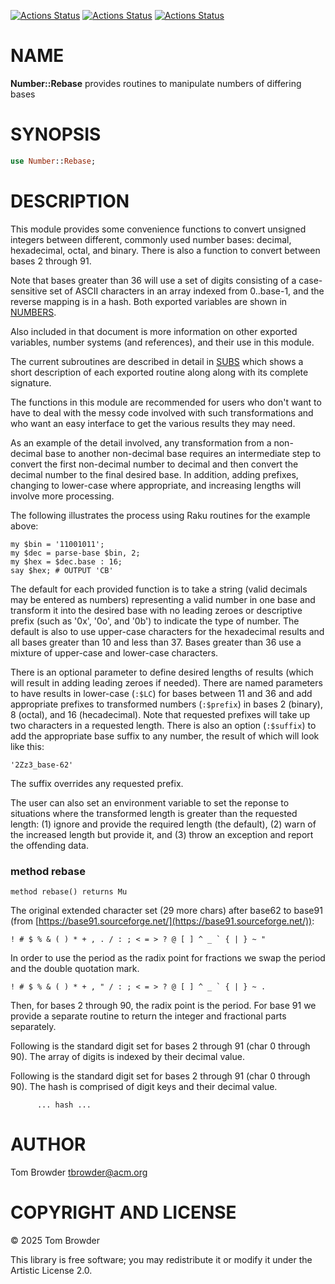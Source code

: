 [![Actions Status](https://github.com/tbrowder/Number-Rebase/actions/workflows/linux.yml/badge.svg)](https://github.com/tbrowder/Number-Rebase/actions) [![Actions Status](https://github.com/tbrowder/Number-Rebase/actions/workflows/macos.yml/badge.svg)](https://github.com/tbrowder/Number-Rebase/actions) [![Actions Status](https://github.com/tbrowder/Number-Rebase/actions/workflows/windows.yml/badge.svg)](https://github.com/tbrowder/Number-Rebase/actions)

NAME
====

**Number::Rebase** provides routines to manipulate numbers of differing bases

SYNOPSIS
========

```raku
use Number::Rebase;
```

DESCRIPTION
===========

This module provides some convenience functions to convert unsigned integers between different, commonly used number bases: decimal, hexadecimal, octal, and binary. There is also a function to convert between bases 2 through 91.

Note that bases greater than 36 will use a set of digits consisting of a case-sensitive set of ASCII characters in an array indexed from 0..base-1, and the reverse mapping is in a hash. Both exported variables are shown in [NUMBERS](./docs/NUMBERS.md).

Also included in that document is more information on other exported variables, number systems (and references), and their use in this module.

The current subroutines are described in detail in [SUBS](./docs/SUBS.md) which shows a short description of each exported routine along along with its complete signature.

The functions in this module are recommended for users who don't want to have to deal with the messy code involved with such transformations and who want an easy interface to get the various results they may need.

As an example of the detail involved, any transformation from a non-decimal base to another non-decimal base requires an intermediate step to convert the first non-decimal number to decimal and then convert the decimal number to the final desired base. In addition, adding prefixes, changing to lower-case where appropriate, and increasing lengths will involve more processing.

The following illustrates the process using Raku routines for the example above:

    my $bin = '11001011';
    my $dec = parse-base $bin, 2;
    my $hex = $dec.base : 16;
    say $hex; # OUTPUT 'CB'

The default for each provided function is to take a string (valid decimals may be entered as numbers) representing a valid number in one base and transform it into the desired base with no leading zeroes or descriptive prefix (such as '0x', '0o', and '0b') to indicate the type of number. The default is also to use upper-case characters for the hexadecimal results and all bases greater than 10 and less than 37. Bases greater than 36 use a mixture of upper-case and lower-case characters.

There is an optional parameter to define desired lengths of results (which will result in adding leading zeroes if needed). There are named parameters to have results in lower-case (`:$LC`) for bases between 11 and 36 and add appropriate prefixes to transformed numbers (`:$prefix`) in bases 2 (binary), 8 (octal), and 16 (hecadecimal). Note that requested prefixes will take up two characters in a requested length. There is also an option (`:$suffix`) to add the appropriate base suffix to any number, the result of which will look like this:

    '2Zz3_base-62'

The suffix overrides any requested prefix.

The user can also set an environment variable to set the reponse to situations where the transformed length is greater than the requested length: (1) ignore and provide the required length (the default), (2) warn of the increased length but provide it, and (3) throw an exception and report the offending data.

### method rebase

    method rebase() returns Mu

The original extended character set (29 more chars) after base62 to base91 (from [https://base91.sourceforge.net/](https://base91.sourceforge.net/)):

    ! # $ % & ( ) * + , . / : ; < = > ? @ [ ] ^ _ ` { | } ~ "

In order to use the period as the radix point for fractions we swap the period and the double quotation mark.

    ! # $ % & ( ) * + , " / : ; < = > ? @ [ ] ^ _ ` { | } ~ .

Then, for bases 2 through 90, the radix point is the period. For base 91 we provide a separate routine to return the integer and fractional parts separately.

Following is the standard digit set for bases 2 through 91 (char 0 through 90). The array of digits is indexed by their decimal value.

Following is the standard digit set for bases 2 through 91 (char 0 through 90). The hash is comprised of digit keys and their decimal value.

          ... hash ...

AUTHOR
======

Tom Browder <tbrowder@acm.org>

COPYRIGHT AND LICENSE
=====================

© 2025 Tom Browder

This library is free software; you may redistribute it or modify it under the Artistic License 2.0.

